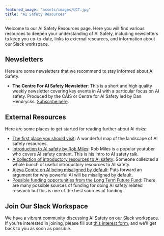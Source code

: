 ```yaml
---
featured_image: "assets/images/UCT.jpg"
title: "AI Safety Resources"
---
```


Welcome to our AI Safety Resources page. Here you will find various resources to deepen your understanding of AI Safety, including newsletters to keep you up-to-date, links to external resources, and information about our Slack workspace.

## Newsletters

Here are some newsletters that we recommend to stay informed about AI Safety:

- **The Centre For AI Safety Newsletter**: This is a short and high quality weekly newsletter covering key events in AI with a particular focus on AI safety. Produced by the CAIS or Centre for AI Safety led by Dan Hendrycks. [Subscribe here](https://substack.com/redirect/2/eyJlIjoiaHR0cHM6Ly9uZXdzbGV0dGVyLnNhZmUuYWkvYWNjb3VudCIsInAiOjEzMTI4MzU4NiwicyI6MTQ4MTAwOCwiZiI6dHJ1ZSwidSI6OTI0OTg1NDQsImlhdCI6MTY4Nzg3NjIyOSwiZXhwIjoxNjkwNDY4MjI5LCJpc3MiOiJwdWItMCIsInN1YiI6ImxpbmstcmVkaXJlY3QifQ.s9yvtlfrIXeNcSUBBuHOLCZxxyfLPU5pSXr87IZPpcg).



## External Resources

Here are some places to get started for reading further about AI risks:

- [The first place you should visit](https://aisafety.world/): A wonderful map of the landscape of AI safety resources. 
- [Introduction to AI safety by Rob Miles](https://www.youtube.com/watch?v=pYXy-A4siMw): Rob Miles is a popular youtuber who covers AI safety content. This is his intro to AI safety talk.
- [A collection of introductory resources to AI safety](https://www.lesswrong.com/posts/T98kdFL5bxBWSiE3N/best-introductory-overviews-of-agi-safety): Someone collected a whole bunch of useful introductory resources to AI safety.
- [Ajeya Contra on AI being misaligned by default](https://www.lesswrong.com/posts/pRkFkzwKZ2zfa3R6H/without-specific-countermeasures-the-easiest-path-to): Puts forward an argument for why powerful AI will be misaligned by default.
- [Possible funding opportunities from the Long Term Future Fund](https://funds.effectivealtruism.org/funds/far-future): There are many possible sources of funding for doing AI safety related research but this is one of the best sources of funding.


## Join Our Slack Workspace

We have a vibrant community discussing AI Safety on our Slack workspace. If you're interested in joining, please fill out [this interest form](https://forms.gle/D8Cf2LQR1rMNYkL87), and we'll get back to you as soon as possible.

